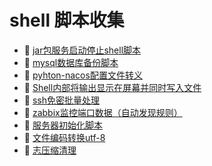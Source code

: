 # shell 脚本收集

* 📄 [jar包服务启动停止shell脚本](siyuan://blocks/20230728160057-biltend)
* 📄 [mysql数据库备份脚本](siyuan://blocks/20230728160319-wyoy2i9)
* 📄 [pyhton-nacos配置文件转义](siyuan://blocks/20230728160247-78g4isw)
* 📄 [Shell内部将输出显示在屏幕并同时写入文件](siyuan://blocks/20230728160339-y5rep6h)
* 📄 [ssh免密批量处理](siyuan://blocks/20230728160358-fi2vf0k)
* 📄 [zabbix监控端口数据（自动发现规则）](siyuan://blocks/20230728160138-fopxr18)
* 📄 [服务器初始化脚本](siyuan://blocks/20230728160229-njxw1nw)
* 📄 [文件编码转换utf-8](siyuan://blocks/20230728160303-g7q1q33)
* 📄 [志压缩清理](siyuan://blocks/20230728160118-68cbsxw)

‍
